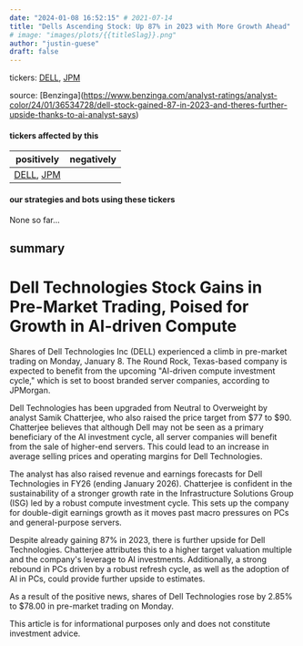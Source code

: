 ```yaml
---
date: "2024-01-08 16:52:15" # 2021-07-14
title: "Dells Ascending Stock: Up 87% in 2023 with More Growth Ahead"
# image: "images/plots/{{titleSlag}}.png"
author: "justin-guese"
draft: false
---
```

tickers: <a href='https://finance.yahoo.com/quote/DELL' target='_blank'>DELL</a>, <a href='https://finance.yahoo.com/quote/JPM' target='_blank'>JPM</a> 

source: [Benzinga](<a href='https://www.benzinga.com/analyst-ratings/analyst-color/24/01/36534728/dell-stock-gained-87-in-2023-and-theres-further-upside-thanks-to-ai-analyst-says' target='_blank'>https://www.benzinga.com/analyst-ratings/analyst-color/24/01/36534728/dell-stock-gained-87-in-2023-and-theres-further-upside-thanks-to-ai-analyst-says</a>)

#### tickers affected by this

| positively | negatively |
|------------|------------
| <a href='https://finance.yahoo.com/quote/DELL' target='_blank'>DELL</a>, <a href='https://finance.yahoo.com/quote/JPM' target='_blank'>JPM</a> |  |

#### our strategies and bots using these tickers

None so far...

## summary

# Dell Technologies Stock Gains in Pre-Market Trading, Poised for Growth in AI-driven Compute

Shares of Dell Technologies Inc (DELL) experienced a climb in pre-market trading on Monday, January 8. The Round Rock, Texas-based company is expected to benefit from the upcoming "AI-driven compute investment cycle," which is set to boost branded server companies, according to JPMorgan.

Dell Technologies has been upgraded from Neutral to Overweight by analyst Samik Chatterjee, who also raised the price target from $77 to $90. Chatterjee believes that although Dell may not be seen as a primary beneficiary of the AI investment cycle, all server companies will benefit from the sale of higher-end servers. This could lead to an increase in average selling prices and operating margins for Dell Technologies.

The analyst has also raised revenue and earnings forecasts for Dell Technologies in FY26 (ending January 2026). Chatterjee is confident in the sustainability of a stronger growth rate in the Infrastructure Solutions Group (ISG) led by a robust compute investment cycle. This sets up the company for double-digit earnings growth as it moves past macro pressures on PCs and general-purpose servers.

Despite already gaining 87% in 2023, there is further upside for Dell Technologies. Chatterjee attributes this to a higher target valuation multiple and the company's leverage to AI investments. Additionally, a strong rebound in PCs driven by a robust refresh cycle, as well as the adoption of AI in PCs, could provide further upside to estimates.

As a result of the positive news, shares of Dell Technologies rose by 2.85% to $78.00 in pre-market trading on Monday.

This article is for informational purposes only and does not constitute investment advice.
